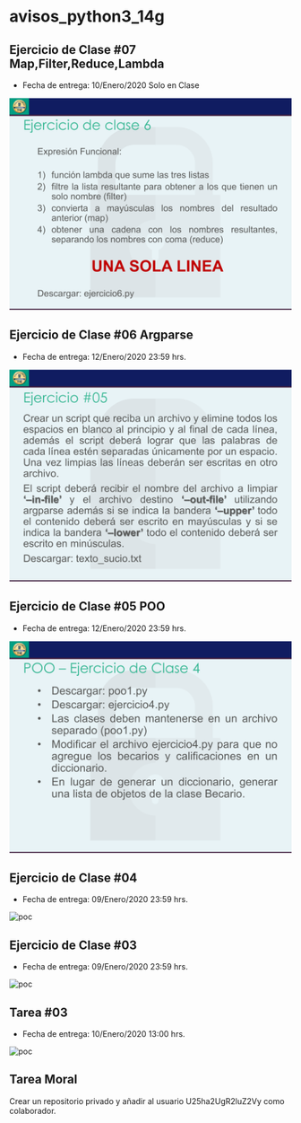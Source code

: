 # avisos_python3_14g

## Ejercicio de Clase #07 Map,Filter,Reduce,Lambda
* Fecha de entrega: 10/Enero/2020 Solo en Clase

![poc](https://raw.githubusercontent.com/U25ha2UgR2luZ2Vy/avisos_python3_14g/master/tareas_y_ejercicios/ejercicio07.png)

## Ejercicio de Clase #06 Argparse
* Fecha de entrega: 12/Enero/2020 23:59 hrs.

![poc](https://raw.githubusercontent.com/U25ha2UgR2luZ2Vy/avisos_python3_14g/master/tareas_y_ejercicios/ejercicio06.png)

## Ejercicio de Clase #05 POO
* Fecha de entrega: 12/Enero/2020 23:59 hrs.

![poc](https://raw.githubusercontent.com/U25ha2UgR2luZ2Vy/avisos_python3_14g/master/tareas_y_ejercicios/ejercicio05.png)

## Ejercicio de Clase #04
* Fecha de entrega: 09/Enero/2020 23:59 hrs.

![poc](https://raw.githubusercontent.com/U25ha2UgR2luZ2Vy/avisos_python3_14g/master/tareas_y_ejercicios/ejercicio04.png)

## Ejercicio de Clase #03
* Fecha de entrega: 09/Enero/2020 23:59 hrs.

![poc](https://raw.githubusercontent.com/U25ha2UgR2luZ2Vy/avisos_python3_14g/master/tareas_y_ejercicios/ejercicio03.png)

## Tarea #03
* Fecha de entrega: 10/Enero/2020 13:00 hrs.

![poc](https://raw.githubusercontent.com/U25ha2UgR2luZ2Vy/avisos_python3_14g/master/tareas_y_ejercicios/tarea03.png)

## Tarea Moral

Crear un repositorio privado y añadir al usuario U25ha2UgR2luZ2Vy como colaborador.